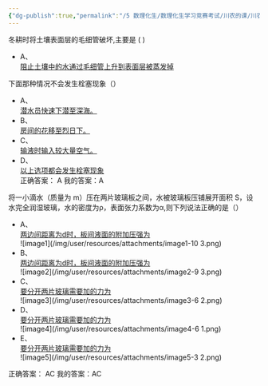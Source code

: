 ```yaml
---
{"dg-publish":true,"permalink":"/5 数理化生/数理化生学习竞赛考试/川农的课/川农大学物理/超星总结/","title":"超星总结"}
---
```



冬耕时将土壤表面层的毛细管破坏,主要是 (   )
- A、  
  [阻止土壤中的水通过毛细管上升到表面层被蒸发掉](javascript:void(0))

下面那种情况不会发生栓塞现象（）
- A、  
  [潜水员快速下潜至深海。](javascript:void(0))
- B、  
  [房间的花移至烈日下。](javascript:void(0))
- C、  
  [输液时输入较大量空气。](javascript:void(0))
- D、  
  [以上选项都会发生栓塞现象](javascript:void(0))  
正确答案： A 我的答案：A

将一小滴水（质量为 m）压在两片玻璃板之间，水被玻璃板压铺展开面积 S，设水完全润湿玻璃，水的密度为ρ，表面张力系数为α,则下列说法正确的是（）
- A、  
  [两边间距离为d时，板间液面的附加压强为](javascript:void(0))  
![image1](/img/user/resources/attachments/image1-10 3.png)
- B、  
  [两边间距离为d时，板间液面的附加压强为](javascript:void(0))  
![image2](/img/user/resources/attachments/image2-9 3.png)
- C、  
  [要分开两片玻璃需要加的力为](javascript:void(0))  
![image3](/img/user/resources/attachments/image3-6 2.png)
- D、  
  [要分开两片玻璃需要加的力为](javascript:void(0))  
![image4](/img/user/resources/attachments/image4-6 1.png)
- E、  
  [要分开两片玻璃需要加的力为](javascript:void(0))  
![image5](/img/user/resources/attachments/image5-3 2.png)

正确答案： AC 我的答案：AC
